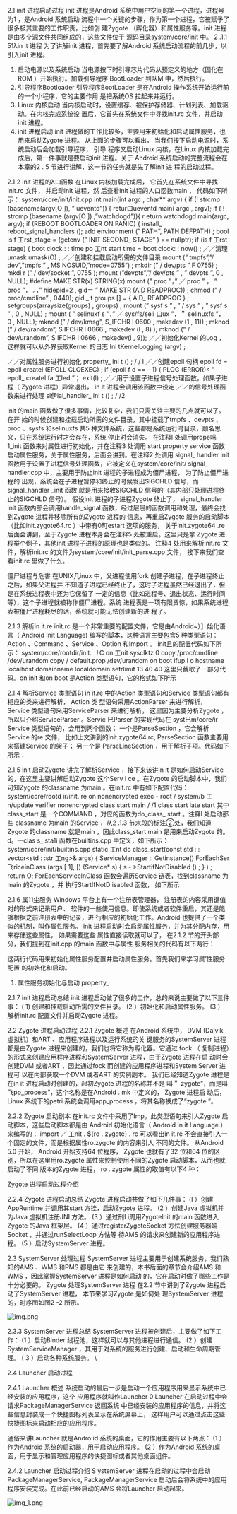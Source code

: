 2.1 init 进程启动过程
init 进程是Android 系统中用户空间的第一个进程，进程号为1 ，是Android 系统启动
流程中一个关键的步骤，作为第一个进程，它被赋予了很多极其重要的工作职责，比如创
建Zygote （孵化器）和属性服务等。init 进程是由多个源文件共同组成的，这些文件位于
源码目录system/core/init 中。
2 .1.1 51λin it 进程
为了讲解init 进程，首先要了解Android 系统启动流程的前几步，以引入init 进程。
1. 启动电源以及系统启动
   当电源按下时引导芯片代码从预定义的地方（固化在ROM ）开始执行。加载引导程序
   BootLoader 到队M 中，然后执行。
2. 引导程序Bootloader
   引导程序BootLoader 是在Android 操作系统开始运行前的一个小程序，它的主要作用
   是把系统OS 拉起来并运行。
3. Linux 内核启动
   当内核启动时，设置缓存、被保护存储器、计划列表、加载驱动。在内核完成系统设
   置后，它首先在系统文件中寻找init.rc 文件，井启动init 进程。
4. init 进程启动
   init 进程做的工作比较多，主要用来初始化和启动属性服务，也用来启动Zygote 进程。
 从上面的步骤可以看出， 当我们按下启动电源时，系统启动后会加载引导程序， 引导
   程序又启动Linux 内核，在Linux 内核加载完成后，第一件事就是要启动init 进程。关于
   Android 系统启动的完整流程会在本章的2 . 5 节进行讲解，这一节的任务就是先了解init 进
   程的启动过程。
  
  2.1.2 init 进程的λ口函数
   在Linux 内核加载完成后， 它首先在系统文件中寻找init.rc 文件， 并启动init 进程，然
   后查看init 进程的人口函数main ， 代码如下所示：
  system/core/init/init.cpp
  int main(int argc , char** argv) {
  if (! strcmp (basename(argv[O ]), ” ueventd”)) {
  retur口ueventd main( argc , argv);
  if ( ! strcmp (basename (argv[O ]) ,”watchdogd”)){
  r eturn watchdogd main(argc, argv);
  if (REBOOT BOOTLOADER ON PANIC) {
  install_ reboot_signal_handlers ();
  add environment (” PATH”, PATH DEFPATH) ;
  bool is f 工rst_stage = (getenv (” INIT SECOND_ STAGE” ) == nullptr);
  if (is f 工rst stage) {
  boot clock : : time po 工nt start time = boot clock: : now() ;
  ／／清理umask
  umask(O) ;
  ／／创建和挂载启动所需的文件目录
  mount (” tmpfs”,”/ dev”,”tmpfs ” , MS NOSUID,”mode=0755”) ;
  mkdir (” / dev/pts ” F 0755) ;
  mkdi r (” / dev/socket ”, 0755 );
  mount (”devpts”,”/ dev/pts ” , ” devpts ”, 0 , NULL);
  #define MAKE STR(x) STRING(x)
  mount (" proc ”，” ／ proc ” ， ” proc ”， 。，” hidepid=2 , gid＝ ” MAKE STR (AID READPROC)) ;
  chmod (” / proc/cmdline” , 0440);
  gid _ t groups [] = { AID_ READPROC } ;
  setgroups(arraysize(groups) , groups) ;
  mount (” sysf s ” , ” / sys ” , ” sysf s ” , 0 , NULL) ;
  mount ( ” selinuxf s ”，” ／ sys/fs/seli 口ux ”，＂ selinuxfs ”， 0 , NULL);
  mknod (” / dev/kmsg”, S_IFCHR I 0600 , makedev (1 , 11)) ;
  mknod (” / dev/random”, S IFCHR I 0666 , makedev (l , 8) );
  mknod (” / dev/urandom”, S IFCHR I 0666 , makedev(l , 9));
  ／／初始化Kernel 的Log ，这样就可以从外界获取Kernel 的日志
  Ini tKernelLogging (argv) ;

／／对属性服务进行初始化
property_ ini t () ; / / l
／／创建epoll 句柄
epoll fd = epoll createl (EPOLL CLOEXEC) ;
if (epoll f d == - 1) {
PLOG (ERROR)< ” epoll_ createl fa 工led ”；
exit(l) ;
／／用于设置子进程信号处理函数，如果子进程（ Zygote 进程）异常退出， in it 进程会调用该函数中设定
／／的信号处理函数来进行处理
si伊ial_handler_ ini t () ; / /2

init 的main 函数做了很多事情，比较复杂，我们只需关注主要的几点就可以了。在开
始的时候创建和挂载启动所需的文件目录，其中挂载了tmpfs 、devpts 、proc 、sysfs 和selinuxfs
共5 种文件系统，这些都是系统运行时目录，顾名思义，只在系统运行时才会存在，系统
停止时会消失。
在注释l 处调用prope吗1_init 函数来对属性进行初始化，并在注释3 处调用
start property service 函数启动属性服务，关于属性服务，后面会讲到。在注释2 处调用
signal_ handler init 函数用于设置子进程信号处理函数，它被定义在system/core/init/
signal_ handler.cpp 中，主要用于防止init 进程的子进程成为僵尸进程， 为了防止僵尸进程的
出现，系统会在子进程暂停和终止的时候发出SIGCHLD 信号，而signal_handler _init 函数
就是用来接收SIGCHLD 信号的（其内部只处理进程终止的SIGCHLD 信号）。
假设init 进程的子进程Zygote 终止了， signal_handler init 函数内部会调用handle_signal
函数，经过层层的函数调用和处理，最终会找到Zygote 进程井移除所有的Zygote 进程的
信息，再重启Zygote 服务的启动脚本（比如init.zygote64.rc ）中带有0町estart 选项的服务，
关于init.zygote64 .re 后面会讲到，至于Zygote 进程本身会在注释5 处被重启。这里只是拿
Zygote 进程举个例子，其他init 进程子进程的原理也是类似的。
注释4 处用来解析init.rc 文件，解析init.rc 的文件为system/core/init/init_parse.cpp 文件，
接下来我们查看init.rc 里做了什么。

僵尸进程与危害
在UNIX几inux 中，父进程使用fork 创建子进程，在子进程终止之后，如果父进程并
不知道子进程已经终止了，这时子进程虽然已经退出了，但是在系统进程表中还为它保留了
一定的信息（比如进程号、退出状态、运行时间等），这个子进程就被称作僵尸进程。系统
进程表是一项有限资惊，如果系统进程表被僵尸进程耗尽的话，系统就可能无怯创建新的进
程了。

2.1.3 解析in it.re
init.rc 是一个非常重要的配置文件，它是由Android~）］始化语言（ Android Init Language)
编写的脚本，这种语言主要包含5 种类型语句： Action 、Command 、Service 、Option 和Import 。
init且的配置代码如下所示：
system/core/rootdir/init. 「C
on 工nit
sysclktz 0
copy /proc/cmdline /dev/urandom
copy / default.prop /dev/urandom
on boot
ifup l o
hostname localhost
domainname localdomain
setrlimit 13 40 40
这里只截取了一部分代码。on init 和on boot 是Action 类型语句，它的格式如下所示

2.1.4 解析Service 类型语句
in it.re 中的Action 类型语句和Service 类型语句都有相应的类来进行解析， Action 类
型语句采用ActionParser 来进行解析， Service 类型语句采用ServiceParser 来进行解析，
这里因为主要分析Zygote ，所以只介绍ServiceParser 。Servic 巳Parser 的实现代码在
syst巳m/core/ir
Service 类型语句的，会用到两个函数： 一个是ParseSection ，它会解析Service 的re 文件，
比如上文讲到的init.zygote64.rc, ParseSection 函数主要用来搭建Service 的架子； 另一个是
ParseLineSection ，用于解析子项。代码如下所示：

2.1.5 init 启动Zygote
讲完了解析Service ，接下来该讲in it 是如何启动Service 的，在这里主要讲解启动Zygote
这个Serv i ce 。在Zygote 的启动脚本中，我们可知Zygote 的classname 为main 。在init.rc
中有如下配置代码：
system/core/rootd ir/init. re
on nonencrypted
exec - root / system/b 工n/update verifier nonencrypted
class start main / /1
class start late start
其中class_start 是一个COMMAND ，对应的函数为do_class_ start 。注释l 处启动那些
classname 为main 的Service ，从2 .1.3 节末段的标注②处，我们知道Zygote 的classname
就是main ，因此class_start main 是用来启动Zygote 的。d。一clas s_ sta1i 函数在builtins.cpp
中定义，如下所示：
system/core/init/builtins.cpp
static 工nt do class_start(const std : : vector<std : :str 工ng>& args) {
ServiceManager :: Getinstance()
ForEachSer飞riceinClass (args [ 1], [) (Service* s) { s - >StartifNotDisabled () ; } ) ;
return O;
ForEachServicelnClass 函数会遍历Service 链表，找到classname 为main 的Zygote ，并
执行StartlfNotD isabled 函数， 如下所示


2.1.6 属11尘服务
Windows 平台上有一个注册表管理器， 注册表的内容采用键值对的形式来记录用户、
软件的一些使用信息。即使系统或者软件重启，其还是能够根据之前注册表中的记录，进
行相应的初始化工作。Android 也提供了一个类似的机制，叫作属性服务。
init 进程启动时会启动属性服务，并为其分配内存，用来存储这些属性， 如果需要这些
属性直接读取就可以了， 在2.1.2 节的开头部分，我们提到在init.cpp 的main 函数中与属性
服务相关的代码有以下两行：


这两行代码用来初始化属性服务配置井启动属性服务。首先我们来学习属’性服务配置
的初始化和启动。


1. 属性服务初始化与启动
   property_


2.1.7 init 进程启动总结
init 进程启动做了很多的工作，总的来说主要做了以下三件事：
( 1) 创建和挂载启动所需的文件目录。
(2 ）初始化和启动属性服务。
(3 ）解析init.rc 配置文件并启动Zygote 进程。



2.2 Zygote 进程启动过程
2.2.1 Zygote 概述
在Android 系统中， DVM (Dalvik 虚拟机）和ART 、应用程序进程以及运行系统的关
键服务的SystemServer 进程都是由Zygote 进程来创建的，我们也将它称为孵化器。它通过
fock （ 复制进程）的形式来创建应用程序进程和SystemServer 进程，由于Zygote 进程在启
动时会创建DVM 或者ART ，因此通过fock 而创建的应用程序进程和System Server 进程可
以在内部获取一个DVM 或者ART 的实例副本。
我们已经知道Zygote 进程是在in it 进程启动时创建的，起初Zygote 进程的名称并不是
叫＂ zygote”，而是叫飞pp_process”，这个名称是在Android . mk 中定义的， Zygote 进程启
动后， Linux 系统下的petri 系统会调用app_process ，将其名称换成了“zygote ”。


2.2.2 Zygote 启动剧本
在init.rc 文件中采用了Imp。此类型语句来引人Zygote 启动脚本，这些启动脚本都是由
Android 初始化语言（ Android In it Language ）来编写的：
import ／ 工nit . ${ro . zygote} . rc
可以看出in it.re 不会直接引人一个固定的文件，而是根据属性ro.zygote 的内容来引人
不同的文件。
从Android 5.0 开始， Android 开始支持64 位程序， Zygote 也就有了32 位和64 位的区
别，所以在这里用ro.zygote 属性来控制使用不同的Zygote 启动脚本，从而也就启动了不同
版本的Zygote 进程， ro . zygote 属性的取值有以下4 种：


Zygote 进程启动过程介绍


2.2.4 Zygote 进程启动总结
Zygote 进程启动共做了如下几件事：
(I ）创建AppRuntime 并调用其start 方挂，启动Zygote 进程。
(2 ）创建Java 虚拟机并为Java 虚拟机注册JNI 方法。
(3 ）通过刑I i周用Zygotelnit 的main 函数进入Zygote 的Java 框架层。
(4 ）通过registerZygoteSocket 方怯创建服务器端Socket ，并通过runSelectLoop 方怯等
待AMS 的请求来创建新的应用程序进程。
(5 ）启动SystemServer 进程。


2.3 SystemServer 处理过程
SystemServer 进程主要用于创建系统服务，我们熟知的AMS 、WMS 和PMS 都是由它
来创建的，本书后面的章节会介绍AMS 和WMS ，因此掌握SystemServer 进程是如何启动
的，它在启动时做了哪些工作是十分必要的。
Zygote 处理SystemServer 进程
在2.2 节中讲到了Zygote 进程启动了SystemServer 进程， 本节来学习Zygote 是如何处
理SystemServer 进程的，时序图如图2 -2 所示。

![img.png](img.png)


2.3.3 SystemServer 进程总结
SystemServer 进程被创建后，主要做了如下工作：
(1 ）启动Binder 线程池，这样就可以与其他进程进行通信。
(2 ）创建SystemServiceManager ，其用于对系统的服务进行创建、启动和生命周期管理。
( 3 ）启动各种系统服务。
\


2.4 Launcher 启动过程


2.4.1 Launcher 概述
系统启动的最后一步是启动一个应用程序用来显示系统中已经安装的应用程序，这个
应用程序就叫作Launcher 0 Launcher 在启动过程中会请求PackageManagerService 返回系统
中已经安装的应用程序的信息，并将这些信息封装成一个快捷图标列表显示在系统屏幕上，
这样用户可以通过点击这些快捷图标来启动相应的应用程序。
 
通俗来讲Launcher 就是Andro id 系统的桌面，它的作用主要有以下两点：
(1 ）作为Android 系统的启动器，用于启动应用程序。
(2 ）作为Android 系统的桌面，用于显示和管理应用程序的快捷图标或者其他桌面组件。
 
2.4.2 Launcher 启动过程介绍
S ystemServer 进程在启动的过程中会启动PackageManagerService, PackageManagerService
启动后会将系统中的应用程序安装完成。在此前已经启动的AMS 会将Launcher 启动起来。

![img_1.png](img_1.png)

